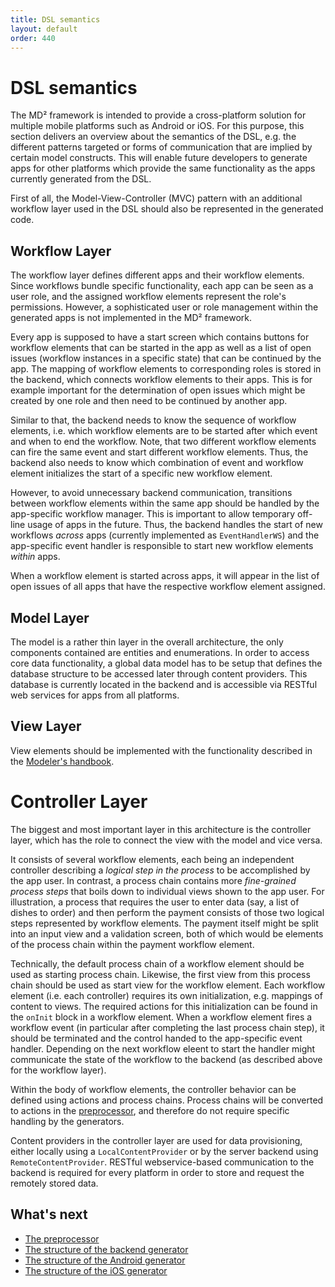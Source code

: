 ```yaml
---
title: DSL semantics
layout: default
order: 440
---
```


# DSL semantics

The MD² framework is intended to provide a cross-platform solution for multiple mobile platforms such as Android or iOS.
For this purpose, this section delivers an overview about the semantics of the DSL, e.g. the different patterns targeted or forms of communication that are implied by certain model constructs.
This will enable future developers to generate apps for other platforms which provide the same functionality as the apps currently generated from the DSL.

First of all, the Model-View-Controller (MVC) pattern with an additional workflow layer used in the DSL should also be represented in the generated code.

## Workflow Layer
The workflow layer defines different apps and their workflow elements.
Since workflows bundle specific functionality, each app can be seen as a user role, and the assigned workflow elements represent the role's permissions.
However, a sophisticated user or role management within the generated apps is not implemented in the MD² framework.

Every app is supposed to have a start screen which contains buttons for workflow elements that can be started in the app as well as a list of open issues (workflow instances in a specific state) that can be continued by the app.
The mapping of workflow elements to corresponding roles is stored in the backend, which connects workflow elements to their apps.
This is for example important for the determination of open issues which might be created by one role and then need to be continued by another app.

Similar to that, the backend needs to know the sequence of workflow elements, i.e. which workflow elements are to be started after which event and when to end the workflow.
Note, that two different workflow elements can fire the same event and start different workflow elements.
Thus, the backend also needs to know which combination of event and workflow element initializes the start of a specific new workflow element.

However, to avoid unnecessary backend communication, transitions between workflow elements within the same app should be handled by the app-specific workflow manager.
This is important to allow temporary off-line usage of apps in the future.
Thus, the backend handles the start of new workflows *across* apps (currently implemented as `EventHandlerWS`) and the app-specific event handler is responsible to start new workflow elements *within* apps.

When a workflow element is started across apps, it will appear in the list of open issues of all apps that have the respective workflow element assigned.

## Model Layer
The model is a rather thin layer in the overall architecture, the only components contained are entities and enumerations.
In order to access core data functionality, a global data model has to be setup that defines the database structure to be accessed later through content providers.
This database is currently located in the backend and is accessible via RESTful web services for apps from all platforms.

## View Layer
View elements should be implemented with the functionality described in the [Modeler's handbook](510_introduction-modeler.html).

# Controller Layer
The biggest and most important layer in this architecture is the controller layer, which has the role to connect the view with the model and vice versa.

It consists of several workflow elements, each being an independent controller describing a *logical step in the process* to be accomplished by the app user.
In contrast, a process chain contains more *fine-grained process steps* that boils down to individual views shown to the app user.
For illustration, a process that requires the user to enter data (say, a list of dishes to order) and then perform the payment consists of those two logical steps represented by workflow elements.
The payment itself might be split into an input view and a validation screen, both of which would be elements of the process chain within the payment workflow element.

Technically, the default process chain of a workflow element should be used as starting process chain.
Likewise, the first view from this process chain should be used as start view for the workflow element.
Each workflow element (i.e. each controller) requires its own initialization, e.g. mappings of content to views.
The required actions for this initialization can be found in the `onInit` block in a workflow element.
When a workflow element fires a workflow event (in particular after completing the last process chain step), it should be terminated and the control handed to the app-specific event handler.
Depending on the next workflow eleent to start the handler might communicate the state of the workflow to the backend (as described above for the workflow layer).

Within the body of workflow elements, the controller behavior can be defined using actions and process chains.
Process chains will be converted to actions in the [preprocessor](050_preprocessor.html), and therefore do not require specific handling by the generators.

Content providers in the controller layer are used for data provisioning, either locally using a `LocalContentProvider` or by the server backend using `RemoteContentProvider`.
RESTful webservice-based communication to the backend is required for every platform in order to store and request the remotely stored data.

## What's next
* [The preprocessor](050_preprocessor.html)
* [The structure of the backend generator](060_backend-generator.html)
* [The structure of the Android generator](070_android-generator.html)
* [The structure of the iOS generator](080_ios-generator.html)
